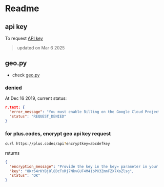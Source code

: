 # Readme

## api key

To request [API key](https://github.com/google/open-location-code/blob/main/Documentation/Reference/plus.codes_Website_API.md)

> updated on Mar 6 2025

## geo.py

- check [geo.py](./geo.py)

### denied

At Dec 16 2019, current status:

```json
r.text: {
  "error_message": "You must enable Billing on the Google Cloud Project at https://console.cloud.google.com/project/_/billing/enable Learn more at https://developers.google.com/maps/gmp-get-started",
  "status": "REQUEST_DENIED"
}
```

### for plus.codes, encrypt geo api key request

```bash
curl https://plus.codes/api?encryptkey=abcdefkey
```

returns

```json
{
  "encryption_message": "Provide the key in the key= parameter in your requests",
  "key": "8Kr54rKYBj8l8DcTxRj7NkvGUF4M41bPX3ZmmFZX7XoZlsg",
  "status": "OK"
}
```
